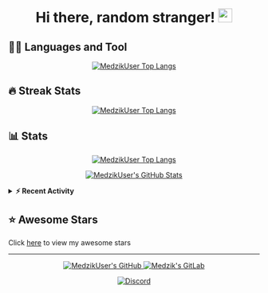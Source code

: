 <h1 align="center">
  Hi there, random stranger!
  <img src="https://cdn.magicuser.cf/Zw2ELB8.gif" width="28">
</h1>

## 👨‍💻 Languages and Tool

<p align="center">
  <a href="https://github.com/anuraghazra/github-readme-stats">
    <img alt="MedzikUser Top Langs" src="https://github-readme-stats.vercel.app/api/top-langs/?username=MedzikUser&theme=radical&count_private=true&layout=compact" />
  </a>
</p>

## 🔥 Streak Stats

<p align="center">
  <a href="https://git.io/streak-stats">
    <img alt="MedzikUser Top Langs" src="https://github-readme-streak-stats.herokuapp.com/?user=MedzikUser&theme=dracula" />
  </a>
</p>

## 📊 Stats

<p align="center">
  <a href="https://git.io/JEwT2">
    <img alt="MedzikUser Top Langs" src="https://activity-graph.herokuapp.com/graph?username=MedzikUser&bg_color=1F222E&color=F8D866&line=F85D7F&point=FFFFFF&hide_border=true" />
  </a>
</p>

<p align="center">
  <a href="https://git.io/JJmN9">
    <img alt="MedzikUser's GitHub Stats" src="https://github-readme-stats.vercel.app/api?username=MedzikUser&show_icons=true&theme=radical&line_height=27&include_all_commits=true&count_private=true" />
  </a>
</p>

<details>
<summary><b>⚡ Recent Activity</b></summary>

<!--START_SECTION:activity-->
1. ❗️ Opened issue [#8904](https://github.com/rust-lang/rust-clippy/issues/8904) in [rust-lang/rust-clippy](https://github.com/rust-lang/rust-clippy)
2. 🗣 Commented on [#20](https://github.com/playit-cloud/playit-agent/issues/20) in [playit-cloud/playit-agent](https://github.com/playit-cloud/playit-agent)
3. 🗣 Commented on [#27](https://github.com/FirefoxGraphics/qcms/issues/27) in [FirefoxGraphics/qcms](https://github.com/FirefoxGraphics/qcms)
4. 💪 Opened PR [#27](https://github.com/FirefoxGraphics/qcms/pull/27) in [FirefoxGraphics/qcms](https://github.com/FirefoxGraphics/qcms)
5. 💪 Opened PR [#5](https://github.com/TheKozax/playit-agent/pull/5) in [TheKozax/playit-agent](https://github.com/TheKozax/playit-agent)
<!--END_SECTION:activity-->

</details>

## ⭐ Awesome Stars
Click [here](AWESOME-STARS.md) to view my awesome stars

---

<p align="center">
  <a href="https://github.com/MedzikUser">
    <img alt="MedzikUser's GitHub" src="https://img.shields.io/badge/GitHub-100000?style=for-the-badge&logo=github&logoColor=white" />
  </a>
  <a href="https://gitlab.com/Medzik">
    <img alt="Medzik's GitLab" src="https://img.shields.io/badge/GitLab-330F63?style=for-the-badge&logo=gitlab&logoColor=white" />
  </a>
</p>


<p align="center">
  <a href="https://discord.com/users/695958092130680923">
    <img alt="Discord" src="https://lanyard.cnrad.dev/api/695958092130680923?animated=true" />
  </a>
</p>
